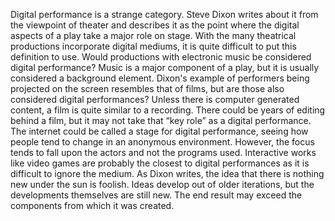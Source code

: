 Digital performance is a strange category. Steve Dixon writes about it from the viewpoint of theater and describes it as the point where the digital aspects of a play take a major role on stage. With the many theatrical productions incorporate digital mediums, it is quite difficult to put this definition to use. Would productions with electronic music be considered digital performance? Music is a major component of a play, but it is usually considered a background element. Dixon's example of performers being projected on the screen resembles that of films, but are those also considered digital performances? Unless there is computer generated content, a film is quite similar to a recording. There could be years of editing behind a film, but it may not take that “key role” as a digital performance. The internet could be called a stage for digital performance, seeing how people tend to change in an anonymous environment. However, the focus tends to fall upon the actors and not the programs used. Interactive works like video games are probably the closest to digital performances as it is difficult to ignore the medium. As Dixon writes, the idea that there is nothing new under the sun is foolish. Ideas develop out of older iterations, but the developments themselves are still new. The end result may exceed the components from which it was created.
